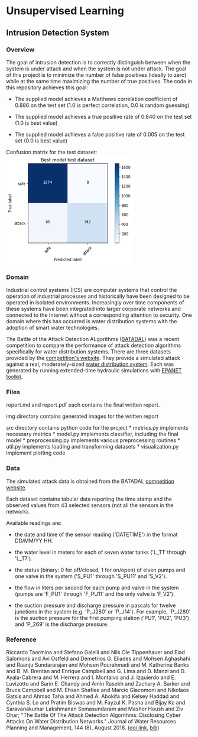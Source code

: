 # Unsupervised Learning
## Intrusion Detection System

### Overview

The goal of intrusion detection is to correctly distinguish between when the system is under attack and when the system is not under attack. The goal of this project is to minimize the number of false positives (ideally to zero) while at the same time maximizing the number of true positives. The code in this repository achieves this goal:

* The supplied model achieves a Matthews correlation coefficient of 0.886 on the test set (1.0 is perfect correlation, 0.0 is random guessing)

* The supplied model achieves a true positive rate of 0.840 on the test set (1.0 is best value)

* The supplied model achieves a false positive rate of 0.005 on the test set (0.0 is best value)

Confusion matrix for the test dataset: ![img](img/best_test.png)

### Domain

Industrial control systems (ICS) are computer systems that control the operation of industrial processes and historically have been designed to be operated in isolated environments. Increasingly over time components of these systems have been integrated into larger corporate networks and connected to the Internet without a corresponding attention to security. One domain where this has occurred is water distribution systems with the adoption of smart water technologies.

The Battle of the Attack Detection ALgorithms ([BATADAL](https://www.batadal.net)) was a recent competition to compare the performance of attack detection algorithms specifically for water distribution systems. There are three datasets provided by the [competition's website](https://www.batadal.net/data.html). They provide a simulated attack against a real, moderately-sized [water distribution system](https://www.researchgate.net/profile/Kegong_Diao/publication/235694686_Battle_of_the_Water_Calibration_Networks/links/00b7d5229e0cfe9afc000000.pdf). Each was generated by running extended-time hydraulic simulations with [EPANET toolkit](https://github.com/OpenWaterAnalytics/EPANET-Matlab-Toolkit).

### Files

report.md and report.pdf each contains the final written report.

img directory contains generated images for the written report

src directory contains python code for the project
	* metrics.py implements necessary metrics 
	* model.py implements classifier, including the final model
	* preprocessing.py implements various preprocessing routines
	* util.py implements loading and transforming datasets
	* visualization.py implement plotting code

### Data

The simulated attack data is obtained from the BATADAL [competition website](https://www.batadal.net/data.html).

Each dataset contains tabular data reporting the time stamp and the observed values from 43 selected sensors (not all the sensors in the network). 

Available readings are: 

* the date and time of the sensor reading ('DATETIME') in the format DD/MM/YY HH.

* the water level in meters for each of seven water tanks ('L_T1' through 'L_T7').
    
* the status (binary: 0 for off/closed, 1 for on/open) of elven pumps and one valve in the system ('S_PU1' through 'S_PU11' and 'S_V2').

* the flow in liters per second for each pump and valve in the system (pumps are 'F_PU1' through 'F_PU11' and the only valve is 'F_V2').

* the suction pressure and discharge pressure in pascals for twelve junctions in the system (e.g. 'P_J280' or 'P_J14'). For example, 'P_J280' is the suction pressure for the first pumping station ('PU1', 'PU2', 'PU3') and 'P_269' is the discharge pressure.

### Reference

Riccardo Taormina and Stefano Galelli and Nils Ole Tippenhauer and Elad Salomons and Avi Ostfeld and Demetrios G. Eliades and Mohsen Aghashahi and Raanju Sundararajan and Mohsen Pourahmadi and M. Katherine Banks and B. M. Brentan and Enrique Campbell and G. Lima and D. Manzi and D. Ayala-Cabrera and M. Herrera and I. Montalvo and J. Izquierdo and E. Luvizotto and Sarin E. Chandy and Amin Rasekh and Zachary A. Barker and Bruce Campbell and M. Ehsan Shafiee and Marcio Giacomoni and Nikolaos Gatsis and Ahmad Taha and Ahmed A. Abokifa and Kelsey Haddad and Cynthia S. Lo and Pratim Biswas and M. Fayzul K. Pasha and Bijay Kc and Saravanakumar Lakshmanan Somasundaram and Mashor Housh and Ziv Ohar; "The Battle Of The Attack Detection Algorithms: Disclosing Cyber Attacks On Water Distribution Networks." Journal of Water Resources Planning and Management, 144 (8), August 2018. ([doi link](http://dx.doi.org/10.1061/(ASCE)WR.1943-5452.0000969), [bib](https://www.batadal.net/taormina18battle.bib))
